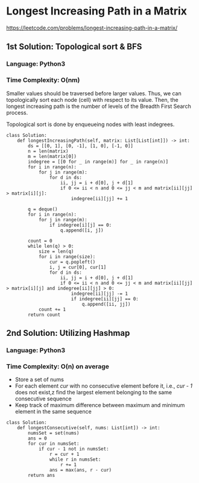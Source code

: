 # Longest Increasing Path in a Matrix
https://leetcode.com/problems/longest-increasing-path-in-a-matrix/


## 1st Solution: Topological sort & BFS
### Language: Python3
### Time Complexity: O(nm)

Smaller values should be traversed before larger values.
Thus, we can topologically sort each node (cell) with respect to its value.
Then, the longest increasing path is the number of levels of the Breadth First Search process.

Topological sort is done by enqueueing nodes with least indegrees. 

```
class Solution:
    def longestIncreasingPath(self, matrix: List[List[int]]) -> int:
        ds = [[0, 1], [0, -1], [1, 0], [-1, 0]]
        n = len(matrix)
        m = len(matrix[0])
        indegree = [[0 for _ in range(m)] for _ in range(n)]
        for i in range(n):
            for j in range(m):
                for d in ds:
                    ii, jj = i + d[0], j + d[1]
                    if 0 <= ii < n and 0 <= jj < m and matrix[ii][jj] > matrix[i][j]:
                        indegree[ii][jj] += 1
    
        q = deque()
        for i in range(n):
            for j in range(m):
                if indegree[i][j] == 0:
                    q.append([i, j])
        
        count = 0
        while len(q) > 0:
            size = len(q)
            for i in range(size):
                cur = q.popleft()
                i, j = cur[0], cur[1]
                for d in ds:
                    ii, jj = i + d[0], j + d[1]
                    if 0 <= ii < n and 0 <= jj < m and matrix[ii][jj] > matrix[i][j] and indegree[ii][jj] > 0:
                        indegree[ii][jj] -= 1
                        if indegree[ii][jj] == 0:
                            q.append([ii, jj])
            count += 1
        return count
```

## 2nd Solution: Utilizing Hashmap
### Language: Python3
### Time Complexity: O(n) on average

*	Store a set of nums
*	For each element *cur* with no consecutive element before it, i.e., *cur - 1* does not exist,z
    find the largest element belonging to the same consecutive sequence
*	Keep track of maximum difference between maximum and minimum element in the same sequence

```
class Solution:
    def longestConsecutive(self, nums: List[int]) -> int:
        numsSet = set(nums)
        ans = 0
        for cur in numsSet:
            if cur - 1 not in numsSet:
                r = cur + 1
                while r in numsSet:
                    r += 1  
                ans = max(ans, r - cur)     
        return ans
```
